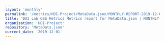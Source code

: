 ```yaml
---
layout: 'monthly'
permalink: '/metrics/HDI-Project/MetaData.json/MONTHLY-REPORT-2019-12-01/'
title: 'DAI Lab OSS Metrics Metrics report for MetaData.json | MONTHLY-REPORT-2019-12-01'
organization: 'HDI-Project'
repository: 'MetaData.json'
current_date: '2019-12-01'
---
```

